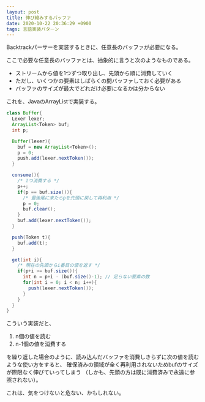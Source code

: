 ```yaml
---
layout: post
title: 伸び縮みするバッファ
date: 2020-10-22 20:36:29 +0900
tags: 言語実装パターン
---
```

Backtrackパーサーを実装するときに、任意長のバッファが必要になる。

ここで必要な任意長のバッファとは、抽象的に言うと次のようなものである。

- ストリームから値を1つずつ取り出し、先頭から順に消費していく
- ただし、いくつかの要素はしばらくの間バッファしておく必要がある
- バッファのサイズが最大でどれだけ必要になるかは分からない

これを、JavaのArrayListで実装する。

```java
class Buffer{
  Lexer lexer;
  ArrayList<Token> buf;
  int p;

  Buffer(lexer){
    buf = new ArrayList<Token>();
    p = 0;
    push.add(lexer.nextToken());
  }

  consume(){
    /* 1つ消費する */
    p++;
    if(p == buf.size()){
      /* 最後尾に来たらpを先頭に戻して再利用 */
      p = 0;
      buf.clear();
    }
    buf.add(lexer.nextToken());
  }

  push(Token t){
    buf.add(t);
  }

  get(int i){
    /* 現在の先頭からi番目の値を返す */
    if(p+i >= buf.size()){
      int n = p+i - (buf.size()-1); // 足らない要素の数
      for(int i = 0; i < n; i++){
        push(lexer.nextToken());
      }
    }
  }
}
```

こういう実装だと、

1. n個の値を読む
2. n-1個の値を消費する

を繰り返した場合のように、読み込んだバッファを消費しきらずに次の値を読むような使い方をすると、
確保済みの領域が全く再利用されないためbufのサイズが際限なく伸びていってしまう
（しかも、先頭の方は既に消費済みで永遠に参照されない）。

これは、気をつけないと危ない、かもしれない。
